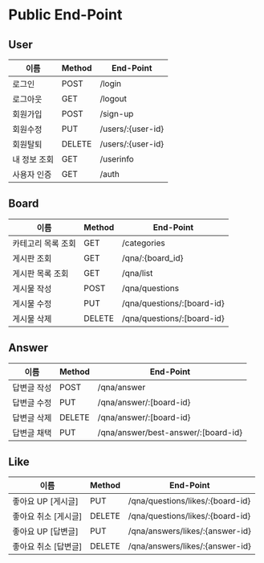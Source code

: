 # Public End-Point

## User

| 이름      | Method | End-Point         |
| ------- | ------ | ----------------- |
| 로그인     | POST   | /login            |
| 로그아웃    | GET    | /logout           |
| 회원가입    | POST   | /sign-up          |
| 회원수정    | PUT    | /users/:{user-id} |
| 회원탈퇴    | DELETE | /users/:{user-id} |
| 내 정보 조회 | GET    | /userinfo         |
| 사용자 인증  | GET    | /auth             |

## Board

| 이름         | Method | End-Point                   |
| ---------- | ------ | --------------------------- |
| 카테고리 목록 조회 | GET    | /categories                 |
| 게시판 조회     | GET    | /qna/:{board\_id}           |
| 게시판 목록 조회  | GET    | /qna/list                   |
| 게시물 작성     | POST   | /qna/questions              |
| 게시물 수정     | PUT    | /qna/questions/:\[board-id} |
| 게시물 삭제     | DELETE | /qna/questions/:\[board-id} |

## Answer

| 이름     | Method | End-Point                            |
| ------ | ------ | ------------------------------------ |
| 답변글 작성 | POST   | /qna/answer                          |
| 답변글 수정 | PUT    | /qna/answer/:\[board-id}             |
| 답변글 삭제 | DELETE | /qna/answer/:\[board-id}             |
| 답변글 채택 | PUT    | /qna/answer/best-answer/:\[board-id} |

## Like

| 이름            | Method | End-Point                        |
| ------------- | ------ | -------------------------------- |
| 좋아요 UP \[게시글] | PUT    | /qna/questions/likes/:{board-id} |
| 좋아요 취소 \[게시글] | DELETE | /qna/questions/likes/:{board-id} |
| 좋아요 UP \[답변글] | PUT    | /qna/answers/likes/:{answer-id}  |
| 좋아요 취소 \[답변글] | DELETE | /qna/answers/likes/:{answer-id}  |
